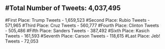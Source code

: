 #Total Number of Tweets: 4,037,495 
---
#First Place: Trump Tweets - 1,659,523
#Second Place: Rubio Tweets - 571,965
#Third Place: Cruz Tweets - 560,777
#Fourth Place: Clinton Tweets - 505,486
#Fifth Place: Sanders Tweets - 387,492
#Sixth Place: Kasich Tweets - 161,593
#Seventh Place: Carson Tweets - 118,615
#Last Place: Jeb! Tweets - 72,053
